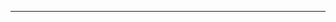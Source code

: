 <!--
CO_OP_TRANSLATOR_METADATA:
{
  "original_hash": "661bbc8e2592ebbb96aa84b1462f5755",
  "translation_date": "2025-08-28T19:57:50+00:00",
  "source_file": "03-CoreGenerativeAITechniques/README.md",
  "language_code": "my"
}
-->


---

